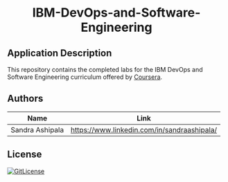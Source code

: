 <!-- PROJECT TITLE -->
  <h1 align="center">IBM-DevOps-and-Software-Engineering </h1>

## Application Description


This repository contains the completed labs for the IBM DevOps and Software Engineering curriculum offered by [Coursera](https://www.coursera.org/professional-certificates/devops-and-software-engineering).

## Authors

| Name            | Link                                   |
| --------------- | -------------------------------------- |
| Sandra Ashipala | https://www.linkedin.com/in/sandraashipala/ |

## License
[![GitLicense](https://img.shields.io/badge/License-Apache-lime.svg)](https://github.com/sandramsc/IBM-DevOps-and-Software-Engineering/blob/main/LICENSE)


